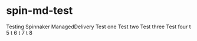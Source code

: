 # spin-md-test
Testing Spinnaker ManagedDelivery
Test one
Test two
Test three
Test four
t 5
t 6
t 7 
t 8 
